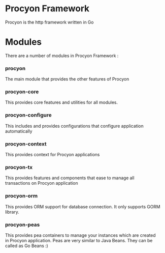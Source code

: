 # Procyon Framework
Procyon is the http framework written in Go

# Modules
There are a number of modules in Procyon Framework :

### procyon
The main module that provides the other features of Procyon

### procyon-core
This provides core features and utilities for all modules.

### procyon-configure
This includes and provides configurations that configure application automatically

### procyon-context
This provides context for Procyon applications

### procyon-tx
This provides features and components that ease to manage all transactions on Procyon application

### procyon-orm
This provides ORM support for database connection. It only supports GORM library.

### procyon-peas
This provides pea containers to manage your instances which are created in Procyon application. Peas are very similar to Java Beans.
They can be called as Go Beans :)

